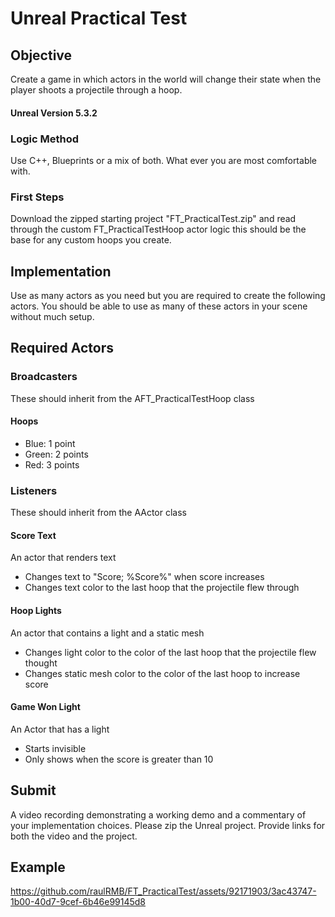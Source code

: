 # Unreal Practical Test

## Objective
Create a game in which actors in the world will change their state when the player shoots a projectile through a hoop.

#### Unreal Version 5.3.2

### Logic Method
Use C++, Blueprints or a mix of both.  What ever you are most comfortable with.

### First Steps
Download the zipped starting project "FT_PracticalTest.zip" and read through the custom FT_PracticalTestHoop actor logic this should be the base for any custom hoops you create. 

## Implementation
Use as many actors as you need but you are required to create the following actors. You should be able to use as many of these actors in your scene without
much setup.

## Required Actors

### Broadcasters
These should inherit from the AFT_PracticalTestHoop class
#### Hoops
 - Blue: 1 point
 - Green: 2 points
 - Red: 3 points

### Listeners
These should inherit from the AActor class 
#### Score Text
An actor that renders text
 - Changes text to "Score; %Score%" when score increases
 - Changes text color to the last hoop that the projectile flew through

#### Hoop Lights
An actor that contains a light and a static mesh
 - Changes light color to the color of the last hoop that the projectile flew thought
 - Changes static mesh color to the color of the last hoop to increase score

#### Game Won Light
An Actor that has a light
 - Starts invisible
 - Only shows when the score is greater than 10

## Submit
A video recording demonstrating a working demo and a commentary of your implementation choices. Please zip the Unreal project. Provide links for both the video and the project.

## Example

https://github.com/raulRMB/FT_PracticalTest/assets/92171903/3ac43747-1b00-40d7-9cef-6b46e99145d8

